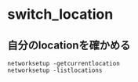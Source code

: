 # switch_location

## 自分のlocationを確かめる

```
networksetup -getcurrentlocation
networksetup -listlocations
```
